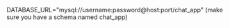 DATABASE_URL="mysql://username:password@host:port/chat_app" (make sure you have a schema named chat_app)